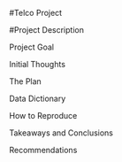 #Telco Project

#Project Description


Project Goal


Initial Thoughts


The Plan


Data Dictionary


How to Reproduce


Takeaways and Conclusions


Recommendations
